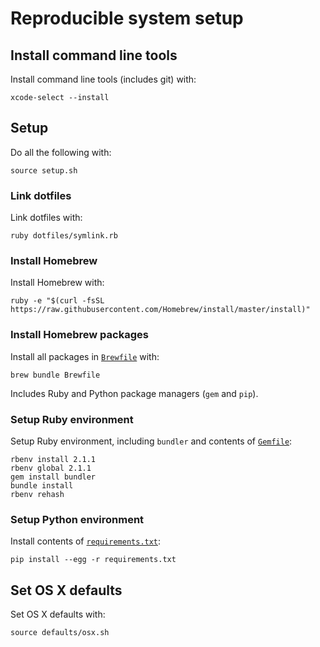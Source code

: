 # Reproducible system setup

## Install command line tools

Install command line tools (includes git) with:

    xcode-select --install

## Setup

Do all the following with:

    source setup.sh

### Link dotfiles

Link dotfiles with:

    ruby dotfiles/symlink.rb

### Install Homebrew

Install Homebrew with:

	ruby -e "$(curl -fsSL https://raw.githubusercontent.com/Homebrew/install/master/install)"

### Install Homebrew packages

Install all packages in [`Brewfile`](Brewfile) with:

    brew bundle Brewfile

Includes Ruby and Python package managers (`gem` and `pip`).

### Setup Ruby environment

Setup Ruby environment, including `bundler` and contents of [`Gemfile`](Gemfile):

    rbenv install 2.1.1
    rbenv global 2.1.1
    gem install bundler
    bundle install
    rbenv rehash
    
### Setup Python environment

Install contents of [`requirements.txt`](requirements.txt):

    pip install --egg -r requirements.txt

## Set OS X defaults

Set OS X defaults with:

    source defaults/osx.sh
